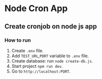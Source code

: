 # Node Cron App

## Create cronjob on node js app

### How to run
1. Create `.env` file.
2. Add `TEST_URL`,`PORT` variable to `.env` file.
3. Create database: run `node create-db.js`.
4. Start project `npm run dev`.
5. Go to `http://localhost:PORT`.
